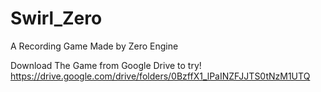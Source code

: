 # Swirl_Zero
A Recording Game Made by Zero Engine 

Download The Game from Google Drive to try!
https://drive.google.com/drive/folders/0BzffX1_lPaINZFJJTS0tNzM1UTQ

